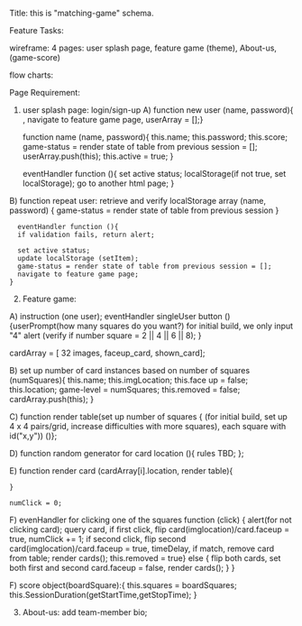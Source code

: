 Title: this is "matching-game" schema.

Feature Tasks:

wireframe: 4 pages: user splash page, feature game (theme), About-us, (game-score)

flow charts:

Page Requirement:
1) user splash page:
   login/sign-up
   A) function new user  (name, password){
      , navigate to feature game page,
      userArray = [];}

      function name (name, password){
        this.name;
        this.password;
        this.score;
        game-status = render state of table from previous session = [];
        userArray.push(this);
        this.active = true;
      }

      eventHandler function (){
        set active status;
        localStorage(if not true, set localStorage);
        go to another html page;
}

  B) function repeat user: retrieve and verify localStorage array (name, password) {
    game-status = render state of table from previous session
    }

      eventHandler function (){
      if validation fails, return alert;

      set active status;
      update localStorage (setItem);
      game-status = render state of table from previous session = [];
      navigate to feature game page;
    }

2) Feature game:

A) instruction (one user);
    eventHandler singleUser button ()
    {userPrompt(how many squares do you want?)
     for initial build, we only input "4"
     alert (verify if number square = 2 || 4 || 6 || 8);
   }

  cardArray = [ 32 images, faceup_card, shown_card];

B) set up number of card instances based on number of squares (numSquares){
  this.name;
  this.imgLocation;
  this.face up = false;
  this.location;
  game-level = numSquares;
  this.removed = false;
  cardArray.push(this);
  }

C) function render table(set up number of squares {
    (for initial build, set up 4 x 4 pairs/grid, increase difficulties with more squares), each square with id("x,y")) ()};

D) function random generator for card location (){
    rules TBD;
    };

E) function render card (cardArray[i].location, render table){


    }

    numClick = 0;
F) evenHandler for clicking one of the squares function (click) {
      alert(for not clicking card);
    query card,
    if first click, flip card(imglocation)/card.faceup = true, numClick += 1;
    if second click, flip second card(imglocation)/card.faceup = true, timeDelay, if match, remove card from table;
      render cards(); this.removed = true} else
      { flip both cards, set both first and second card.faceup = false, render cards();
        }
    }

F) score object(boardSquare):{
    this.squares = boardSquares;
    this.SessionDuration(getStartTime,getStopTime);
  }

3) About-us:
add team-member bio;

